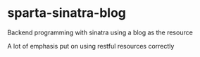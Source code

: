 # sparta-sinatra-blog

Backend programming with sinatra using a blog as the resource

A lot of emphasis put on using restful resources correctly
